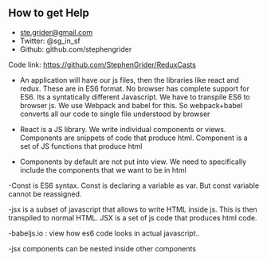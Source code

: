 ## How to get Help
- ste.grider@gmail.com
- Twitter: @sg_in_sf
- Github: github.com/stephengrider

Code link: https://github.com/StephenGrider/ReduxCasts

- An application will have our js files, then the libraries like react and redux. These are in ES6 format. No browser has complete support for ES6. Its a syntatically different Javascript. We have to transpile ES6 to browser js. We use Webpack and babel for this. So webpack+babel converts all our code to single file understood by browser

- React is a JS library. We write individual components or views. Components are snippets of code that produce html. Component is a set of JS functions that produce html

- Components by default are not put into view. We need to specifically include the components that we want to be in html

-Const is ES6 syntax. Const is declaring a variable as var. But const variable cannot be reassigned.

-jsx is a subset of javascript that allows to write HTML inside js. This is then transpiled to normal HTML.  JSX is a set of js code that produces html code.

-babeljs.io : view how es6 code looks in actual javascript..

-jsx components can be nested inside other components
